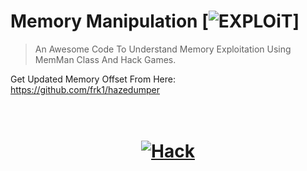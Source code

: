 # Memory Manipulation [![EXPLOiT](https://cdn.rawgit.com/sindresorhus/awesome/d7305f38d29fed78fa85652e3a63e154dd8e8829/media/badge.svg)]
> An Awesome Code To Understand Memory Exploitation Using MemMan Class And Hack Games.

Get Updated Memory Offset From Here: https://github.com/frk1/hazedumper

<h1 align="center"> <br><a href="https://www.youtube.com/channel/UCDk155eaoariJF2Dn2j5WKA"><img src="https://i.imgur.com/2XYryLg.jpg" alt="Hack"></a></h1>
